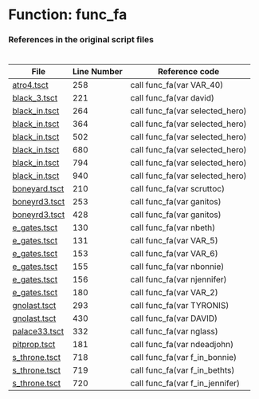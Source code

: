 # Function: func_fa
### References in the original script files

#

| File | Line Number | Reference code |
| --- | --- | --- |
| [atro4.tsct](../../../out/atro4.tsct#L258) | 258 | call func_fa(var VAR_40) |
| [black_3.tsct](../../../out/black_3.tsct#L221) | 221 | call func_fa(var david) |
| [black_in.tsct](../../../out/black_in.tsct#L264) | 264 | call func_fa(var selected_hero) |
| [black_in.tsct](../../../out/black_in.tsct#L364) | 364 | call func_fa(var selected_hero) |
| [black_in.tsct](../../../out/black_in.tsct#L502) | 502 | call func_fa(var selected_hero) |
| [black_in.tsct](../../../out/black_in.tsct#L680) | 680 | call func_fa(var selected_hero) |
| [black_in.tsct](../../../out/black_in.tsct#L794) | 794 | call func_fa(var selected_hero) |
| [black_in.tsct](../../../out/black_in.tsct#L940) | 940 | call func_fa(var selected_hero) |
| [boneyard.tsct](../../../out/boneyard.tsct#L210) | 210 | call func_fa(var scruttoc) |
| [boneyrd3.tsct](../../../out/boneyrd3.tsct#L253) | 253 | call func_fa(var ganitos) |
| [boneyrd3.tsct](../../../out/boneyrd3.tsct#L428) | 428 | call func_fa(var ganitos) |
| [e_gates.tsct](../../../out/e_gates.tsct#L130) | 130 | call func_fa(var nbeth) |
| [e_gates.tsct](../../../out/e_gates.tsct#L131) | 131 | call func_fa(var VAR_5) |
| [e_gates.tsct](../../../out/e_gates.tsct#L153) | 153 | call func_fa(var VAR_6) |
| [e_gates.tsct](../../../out/e_gates.tsct#L155) | 155 | call func_fa(var nbonnie) |
| [e_gates.tsct](../../../out/e_gates.tsct#L156) | 156 | call func_fa(var njennifer) |
| [e_gates.tsct](../../../out/e_gates.tsct#L180) | 180 | call func_fa(var VAR_2) |
| [gnolast.tsct](../../../out/gnolast.tsct#L293) | 293 | call func_fa(var TYRONIS) |
| [gnolast.tsct](../../../out/gnolast.tsct#L430) | 430 | call func_fa(var DAVID) |
| [palace33.tsct](../../../out/palace33.tsct#L332) | 332 | call func_fa(var nglass) |
| [pitprop.tsct](../../../out/pitprop.tsct#L181) | 181 | call func_fa(var ndeadjohn) |
| [s_throne.tsct](../../../out/s_throne.tsct#L718) | 718 | call func_fa(var f_in_bonnie) |
| [s_throne.tsct](../../../out/s_throne.tsct#L719) | 719 | call func_fa(var f_in_bethts) |
| [s_throne.tsct](../../../out/s_throne.tsct#L720) | 720 | call func_fa(var f_in_jennifer) |
